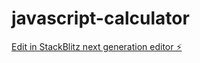 # javascript-calculator

[Edit in StackBlitz next generation editor ⚡️](https://stackblitz.com/~/github.com/JoaoAugustoMantovani/javascript-calculator)